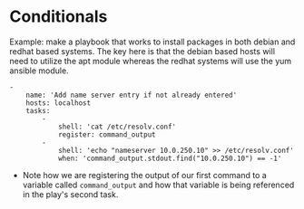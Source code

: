 # Conditionals 

Example: make a playbook that works to install packages in both debian and redhat based systems. The key here is that the debian based hosts will need to utilize the apt module whereas the redhat systems will use the yum ansible module. 

```
-
    name: 'Add name server entry if not already entered'
    hosts: localhost
    tasks:
        -
            shell: 'cat /etc/resolv.conf'
            register: command_output
        -
            shell: 'echo "nameserver 10.0.250.10" >> /etc/resolv.conf'
            when: 'command_output.stdout.find("10.0.250.10") == -1' 
```

- Note how we are registering the output of our first command to a variable called `command_output` and how that variable is being referenced in the play's second task.
